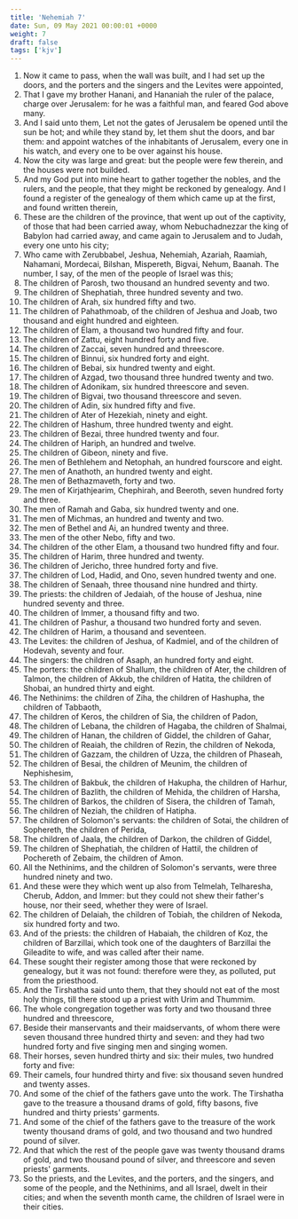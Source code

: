```yaml
---
title: 'Nehemiah 7'
date: Sun, 09 May 2021 00:00:01 +0000
weight: 7
draft: false
tags: ['kjv'] 
---
```


1. Now it came to pass, when the wall was built, and I had set up the doors, and the porters and the singers and the Levites were appointed,
2. That I gave my brother Hanani, and Hananiah the ruler of the palace, charge over Jerusalem: for he was a faithful man, and feared God above many.
3. And I said unto them, Let not the gates of Jerusalem be opened until the sun be hot; and while they stand by, let them shut the doors, and bar them: and appoint watches of the inhabitants of Jerusalem, every one in his watch, and every one to be over against his house.
4. Now the city was large and great: but the people were few therein, and the houses were not builded.
5. And my God put into mine heart to gather together the nobles, and the rulers, and the people, that they might be reckoned by genealogy. And I found a register of the genealogy of them which came up at the first, and found written therein,
6. These are the children of the province, that went up out of the captivity, of those that had been carried away, whom Nebuchadnezzar the king of Babylon had carried away, and came again to Jerusalem and to Judah, every one unto his city;
7. Who came with Zerubbabel, Jeshua, Nehemiah, Azariah, Raamiah, Nahamani, Mordecai, Bilshan, Mispereth, Bigvai, Nehum, Baanah. The number, I say, of the men of the people of Israel was this;
8. The children of Parosh, two thousand an hundred seventy and two.
9. The children of Shephatiah, three hundred seventy and two.
10. The children of Arah, six hundred fifty and two.
11. The children of Pahathmoab, of the children of Jeshua and Joab, two thousand and eight hundred and eighteen.
12. The children of Elam, a thousand two hundred fifty and four.
13. The children of Zattu, eight hundred forty and five.
14. The children of Zaccai, seven hundred and threescore.
15. The children of Binnui, six hundred forty and eight.
16. The children of Bebai, six hundred twenty and eight.
17. The children of Azgad, two thousand three hundred twenty and two.
18. The children of Adonikam, six hundred threescore and seven.
19. The children of Bigvai, two thousand threescore and seven.
20. The children of Adin, six hundred fifty and five.
21. The children of Ater of Hezekiah, ninety and eight.
22. The children of Hashum, three hundred twenty and eight.
23. The children of Bezai, three hundred twenty and four.
24. The children of Hariph, an hundred and twelve.
25. The children of Gibeon, ninety and five.
26. The men of Bethlehem and Netophah, an hundred fourscore and eight.
27. The men of Anathoth, an hundred twenty and eight.
28. The men of Bethazmaveth, forty and two.
29. The men of Kirjathjearim, Chephirah, and Beeroth, seven hundred forty and three.
30. The men of Ramah and Gaba, six hundred twenty and one.
31. The men of Michmas, an hundred and twenty and two.
32. The men of Bethel and Ai, an hundred twenty and three.
33. The men of the other Nebo, fifty and two.
34. The children of the other Elam, a thousand two hundred fifty and four.
35. The children of Harim, three hundred and twenty.
36. The children of Jericho, three hundred forty and five.
37. The children of Lod, Hadid, and Ono, seven hundred twenty and one.
38. The children of Senaah, three thousand nine hundred and thirty.
39. The priests: the children of Jedaiah, of the house of Jeshua, nine hundred seventy and three.
40. The children of Immer, a thousand fifty and two.
41. The children of Pashur, a thousand two hundred forty and seven.
42. The children of Harim, a thousand and seventeen.
43. The Levites: the children of Jeshua, of Kadmiel, and of the children of Hodevah, seventy and four.
44. The singers: the children of Asaph, an hundred forty and eight.
45. The porters: the children of Shallum, the children of Ater, the children of Talmon, the children of Akkub, the children of Hatita, the children of Shobai, an hundred thirty and eight.
46. The Nethinims: the children of Ziha, the children of Hashupha, the children of Tabbaoth,
47. The children of Keros, the children of Sia, the children of Padon,
48. The children of Lebana, the children of Hagaba, the children of Shalmai,
49. The children of Hanan, the children of Giddel, the children of Gahar,
50. The children of Reaiah, the children of Rezin, the children of Nekoda,
51. The children of Gazzam, the children of Uzza, the children of Phaseah,
52. The children of Besai, the children of Meunim, the children of Nephishesim,
53. The children of Bakbuk, the children of Hakupha, the children of Harhur,
54. The children of Bazlith, the children of Mehida, the children of Harsha,
55. The children of Barkos, the children of Sisera, the children of Tamah,
56. The children of Neziah, the children of Hatipha.
57. The children of Solomon's servants: the children of Sotai, the children of Sophereth, the children of Perida,
58. The children of Jaala, the children of Darkon, the children of Giddel,
59. The children of Shephatiah, the children of Hattil, the children of Pochereth of Zebaim, the children of Amon.
60. All the Nethinims, and the children of Solomon's servants, were three hundred ninety and two.
61. And these were they which went up also from Telmelah, Telharesha, Cherub, Addon, and Immer: but they could not shew their father's house, nor their seed, whether they were of Israel.
62. The children of Delaiah, the children of Tobiah, the children of Nekoda, six hundred forty and two.
63. And of the priests: the children of Habaiah, the children of Koz, the children of Barzillai, which took one of the daughters of Barzillai the Gileadite to wife, and was called after their name.
64. These sought their register among those that were reckoned by genealogy, but it was not found: therefore were they, as polluted, put from the priesthood.
65. And the Tirshatha said unto them, that they should not eat of the most holy things, till there stood up a priest with Urim and Thummim.
66. The whole congregation together was forty and two thousand three hundred and threescore,
67. Beside their manservants and their maidservants, of whom there were seven thousand three hundred thirty and seven: and they had two hundred forty and five singing men and singing women.
68. Their horses, seven hundred thirty and six: their mules, two hundred forty and five:
69. Their camels, four hundred thirty and five: six thousand seven hundred and twenty asses.
70. And some of the chief of the fathers gave unto the work. The Tirshatha gave to the treasure a thousand drams of gold, fifty basons, five hundred and thirty priests' garments.
71. And some of the chief of the fathers gave to the treasure of the work twenty thousand drams of gold, and two thousand and two hundred pound of silver.
72. And that which the rest of the people gave was twenty thousand drams of gold, and two thousand pound of silver, and threescore and seven priests' garments.
73. So the priests, and the Levites, and the porters, and the singers, and some of the people, and the Nethinims, and all Israel, dwelt in their cities; and when the seventh month came, the children of Israel were in their cities.
